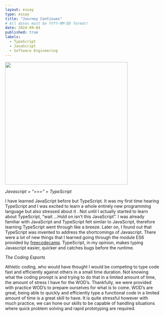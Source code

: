 ```yaml
---
layout: essay
type: essay
title: "Journey Continues"
# All dates must be YYYY-MM-DD format!
date: 2024-09-04
published: true
labels:
  - TypeScript
  - JavaScript
  - Software Engineering
---
```


<img width="400px" class="rounded float-start pe-4" src="https://kvz.io/assets/images/posts/js-ts.png">

*Javascript + “===” =  TypeScript*

I have learned JavaScript before but TypeScript. It was my first time hearing TypeScript and I was excited to learn a whole entirely new programming language but also stressed about it . 
Not until I actually started to learn about TypeScript, “wait ...Hold on isn’t this JavaScript”. I was already familiar with JavaScript and TypeScript felt similar to JavaScript, therefore 
learning TypeScript went through like a breeze. Later on, I found out that TypeScript was invented to address the shortcomings of Javascript. There were a lot of new things that I learned 
going through the module ES6 provided by <a href="https://www.freecodecamp.org/learn/javascript-algorithms-and-data-structures/">freecodecamp</a>. TypeScript, in my opinion, makes typing Javascript easier, quicker and catches bugs before the runtime. 

*The Coding Esports*

Athletic coding, who would have thought I would be competing to type code fast and efficiently against others in a small time duration. Not knowing what the coding prompt is and trying to do 
that in a limited amount of time, the amount of stress I have for the WOD’s. Thankfully, we were provided with practice WOD’s to prepare ourselves for what is to come. WOD’s are great, being 
able to quickly and efficiently type a functional code in a limited amount of time is a great skill to have. It is quite stressful however with much practice, we can hone our skills to be capable 
of handling situations where quick problem solving and rapid prototyping are required. 
